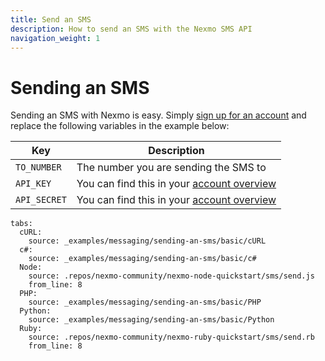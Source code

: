 ```yaml
---
title: Send an SMS
description: How to send an SMS with the Nexmo SMS API
navigation_weight: 1
---
```


# Sending an SMS

Sending an SMS with Nexmo is easy. Simply [sign up for an account](https://dashboard.nexmo.com/sign-up) and replace the following variables in the example below:

| Key | Description |
| -------- | ----------- |
| `TO_NUMBER` | The number you are sending the SMS to |
| `API_KEY` | You can find this in your [account overview](https://dashboard.nexmo.com/account-overview) |
| `API_SECRET` | You can find this in your [account overview](https://dashboard.nexmo.com/account-overview) |

```tabbed_examples
tabs:
  cURL:
    source: _examples/messaging/sending-an-sms/basic/cURL
  c#:
    source: _examples/messaging/sending-an-sms/basic/c#
  Node:
    source: .repos/nexmo-community/nexmo-node-quickstart/sms/send.js
    from_line: 8
  PHP:
    source: _examples/messaging/sending-an-sms/basic/PHP
  Python:
    source: _examples/messaging/sending-an-sms/basic/Python
  Ruby:
    source: .repos/nexmo-community/nexmo-ruby-quickstart/sms/send.rb
    from_line: 8
```
